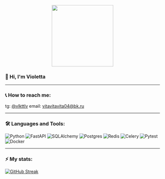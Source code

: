 <div align="center">
  <img
src = "https://i.giphy.com/media/v1.Y2lkPTc5MGI3NjExemJwazdvZ2l3N2Vpdm42OG1obnY1Z3E4MXRoa29lcjQxN2Y2d2E4ZCZlcD12MV9pbnRlcm5hbF9naWZfYnlfaWQmY3Q9Zw/JIX9t2j0ZTN9S/giphy.gif"
  width="200" height="200">
</img>
</div>

### 👋 Hi, I'm Violetta 

---

### 📞 How to reach me: 
tg: [@vlkttlv](https://t.me/vlkttlv) email: vitavitavita04@bk.ru

---

### :hammer_and_wrench: Languages and Tools:
![Python](https://img.shields.io/badge/python-3670A0?style=for-the-badge&logo=python&logoColor=ffdd54)
![FastAPI](https://img.shields.io/badge/FastAPI-005571?style=for-the-badge&logo=fastapi)
![SQLAlchemy](https://img.shields.io/badge/SQLAlchemy-CC2927?style=for-the-badge&logo=microsoft%20sql%20server&logoColor=white)
![Postgres](https://img.shields.io/badge/postgres-%23316192.svg?style=for-the-badge&logo=postgresql&logoColor=white)
![Redis](https://img.shields.io/badge/redis-%23DD0031.svg?&style=for-the-badge&logo=redis&logoColor=white)
![Celery](https://img.shields.io/badge/celery-%23a9cc54.svg?style=for-the-badge&logo=celery&logoColor=ddf4a4)
![Pytest](https://img.shields.io/badge/pytest-%23ffffff.svg?style=for-the-badge&logo=pytest&logoColor=2f9fe3)
![Docker](https://img.shields.io/badge/docker-%230db7ed.svg?style=for-the-badge&logo=docker&logoColor=white)


---

### ⚡ My stats:
[![GitHub Streak](https://github-readme-streak-stats.herokuapp.com/?user=vlkttlv)](https://git.io/streak-stats)
<!--
Here are some ideas to get you started:
- 🔭 I’m currently working on ...
- 🌱 I’m currently learning ...
- 👯 I’m looking to collaborate on ...
- 🤔 I’m looking for help with ...
- 💬 Ask me about ...
- 📫 How to reach me: ...
- 😄 Pronouns: ...
- ⚡ Fun fact: ...
-->

